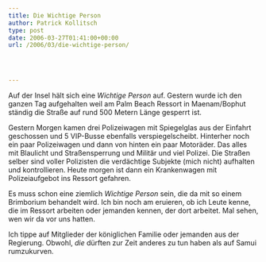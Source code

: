 ```yaml
---
title: Die Wichtige Person
author: Patrick Kollitsch
type: post
date: 2006-03-27T01:41:00+00:00
url: /2006/03/die-wichtige-person/




---
```

Auf der Insel hält sich eine _Wichtige Person_ auf. Gestern wurde ich den ganzen Tag aufgehalten weil am Palm Beach Ressort in Maenam/Bophut ständig die Straße auf rund 500 Metern Länge gesperrt ist. 

Gestern Morgen kamen drei Polizeiwagen mit Spiegelglas aus der Einfahrt geschossen und 5 VIP-Busse ebenfalls verspiegelscheibt. Hinterher noch ein paar Polizeiwagen und dann von hinten ein paar Motoräder. Das alles mit Blaulicht und Straßensperrung und Militär und viel Polizei. Die Straßen selber sind voller Polizisten die verdächtige Subjekte (mich nicht) aufhalten und kontrollieren. Heute morgen ist dann ein Krankenwagen mit Polizeiaufgebot ins Ressort gefahren.

Es muss schon eine ziemlich _Wichtige Person_ sein, die da mit so einem Brimborium behandelt wird. Ich bin noch am eruieren, ob ich Leute kenne, die im Ressort arbeiten oder jemanden kennen, der dort arbeitet. Mal sehen, wen wir da vor uns hatten.

Ich tippe auf Mitglieder der königlichen Familie oder jemanden aus der Regierung. Obwohl, _die_ dürften zur Zeit anderes zu tun haben als auf Samui rumzukurven.
